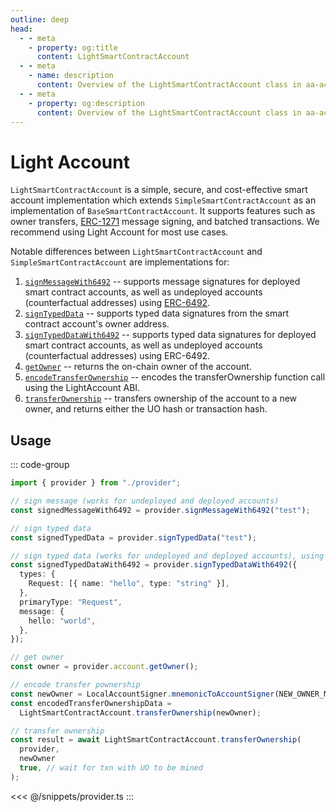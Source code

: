 ```yaml
---
outline: deep
head:
  - - meta
    - property: og:title
      content: LightSmartContractAccount
  - - meta
    - name: description
      content: Overview of the LightSmartContractAccount class in aa-accounts
  - - meta
    - property: og:description
      content: Overview of the LightSmartContractAccount class in aa-accounts
---
```


# Light Account

`LightSmartContractAccount` is a simple, secure, and cost-effective smart account implementation which extends `SimpleSmartContractAccount` as an implementation of `BaseSmartContractAccount`. It supports features such as owner transfers, [ERC-1271](https://eips.ethereum.org/EIPS/eip-1271) message signing, and batched transactions. We recommend using Light Account for most use cases.

Notable differences between `LightSmartContractAccount` and `SimpleSmartContractAccount` are implementations for:

1.  [`signMessageWith6492`](/packages/aa-accounts/light-account/signMessageWith6492) -- supports message signatures for deployed smart contract accounts, as well as undeployed accounts (counterfactual addresses) using [ERC-6492](https://eips.ethereum.org/EIPS/eip-6492).
2.  [`signTypedData`](/packages/aa-accounts/light-account/signTypedData) -- supports typed data signatures from the smart contract account's owner address.
3.  [`signTypedDataWith6492`](/packages/aa-accounts/light-account/signTypedDataWith6492) -- supports typed data signatures for deployed smart contract accounts, as well as undeployed accounts (counterfactual addresses) using ERC-6492.
4.  [`getOwner`](/packages/aa-accounts/light-account/getOwner) -- returns the on-chain owner of the account.
5.  [`encodeTransferOwnership`](/packages/aa-accounts/light-account/encodeTransferOwnership) -- encodes the transferOwnership function call using the LightAccount ABI.
6.  [`transferOwnership`](/packages/aa-accounts/light-account/transferOwnership) -- transfers ownership of the account to a new owner, and returns either the UO hash or transaction hash.

## Usage

::: code-group

```ts [example.ts]
import { provider } from "./provider";

// sign message (works for undeployed and deployed accounts)
const signedMessageWith6492 = provider.signMessageWith6492("test");

// sign typed data
const signedTypedData = provider.signTypedData("test");

// sign typed data (works for undeployed and deployed accounts), using
const signedTypedDataWith6492 = provider.signTypedDataWith6492({
  types: {
    Request: [{ name: "hello", type: "string" }],
  },
  primaryType: "Request",
  message: {
    hello: "world",
  },
});

// get owner
const owner = provider.account.getOwner();

// encode transfer pownership
const newOwner = LocalAccountSigner.mnemonicToAccountSigner(NEW_OWNER_MNEMONIC);
const encodedTransferOwnershipData =
  LightSmartContractAccount.transferOwnership(newOwner);

// transfer ownership
const result = await LightSmartContractAccount.transferOwnership(
  provider,
  newOwner
  true, // wait for txn with UO to be mined
);
```

<<< @/snippets/provider.ts
:::
